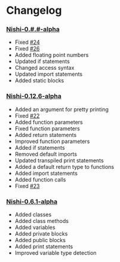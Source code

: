 # Changelog

### [Nishi-0.#.#-alpha]()
- Fixed [#24](https://github.com/DeflatedPickle/Nishi/issues/24)
- Fixed [#26](https://github.com/DeflatedPickle/Nishi/issues/26)
- Added floating point numbers
- Updated if statements
- Changed access syntax
- Updated import statements
- Added static blocks

### [Nishi-0.12.6-alpha](https://github.com/DeflatedPickle/Nishi/releases/tag/v0.12.6-alpha)
- Added an argument for pretty printing
- Fixed [#22](https://github.com/DeflatedPickle/Nishi/issues/22)
- Added function parameters
- Fixed function parameters
- Added return statements
- Improved function parameters
- Added if statements
- Removed default imports
- Updated transpiled print statements
- Added a default return type to functions
- Added import statements
- Added function calls
- Fixed [#23](https://github.com/DeflatedPickle/Nishi/issues/23)

### [Nishi-0.6.1-alpha](https://github.com/DeflatedPickle/Nishi/releases/tag/v0.6.1-alpha)
- Added classes
- Added class methods
- Added variables
- Added private blocks
- Added public blocks
- Added print statements
- Improved variable type detection